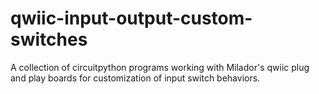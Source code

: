 # qwiic-input-output-custom-switches
A collection of circuitpython programs working with Milador's qwiic plug and play boards for customization of input switch behaviors.

